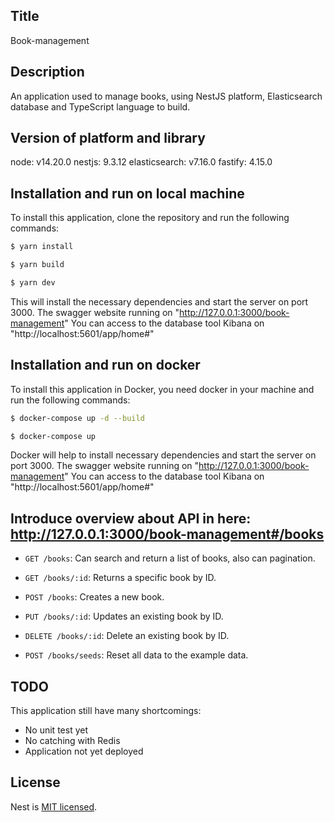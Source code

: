 ## Title

Book-management

## Description

An application used to manage books, using NestJS platform, Elasticsearch database and TypeScript language to build.

## Version of platform and library

node: v14.20.0
nestjs: 9.3.12
elasticsearch: v7.16.0
fastify: 4.15.0

## Installation and run on local machine

To install this application, clone the repository and run the following commands:

```bash
$ yarn install

$ yarn build

$ yarn dev
```

This will install the necessary dependencies and start the server on port 3000.
The swagger website running on "http://127.0.0.1:3000/book-management"
You can access to the database tool Kibana on "http://localhost:5601/app/home#"

## Installation and run on docker

To install this application in Docker, you need docker in your machine and run the following commands:

```bash
$ docker-compose up -d --build

$ docker-compose up
```

Docker will help to install necessary dependencies and start the server on port 3000.
The swagger website running on "http://127.0.0.1:3000/book-management"
You can access to the database tool Kibana on "http://localhost:5601/app/home#"

## Introduce overview about API in here: http://127.0.0.1:3000/book-management#/books

- `GET /books`: Can search and return a list of books, also can pagination.

- `GET /books/:id`: Returns a specific book by ID.

- `POST /books`: Creates a new book.

- `PUT /books/:id`: Updates an existing book by ID.

- `DELETE /books/:id`: Delete an existing book by ID.

- `POST /books/seeds`: Reset all data to the example data.

## TODO

This application still have many shortcomings:

- No unit test yet
- No catching with Redis
- Application not yet deployed

## License

Nest is [MIT licensed](LICENSE).
